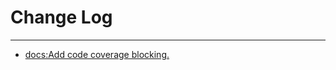 # Change Log
---

- [docs:Add code coverage blocking.](https://github.com/Tencent/spring-cloud-tencent/pull/837)
